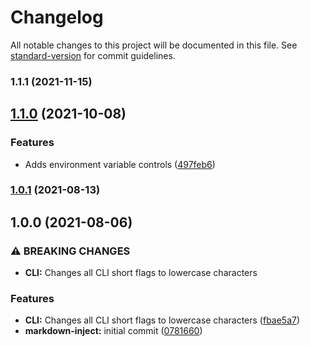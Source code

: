# Changelog

All notable changes to this project will be documented in this file. See [standard-version](https://github.com/conventional-changelog/standard-version) for commit guidelines.

### 1.1.1 (2021-11-15)

## [1.1.0](https://github.com/target/markdown-inject/compare/v1.0.1...v1.1.0) (2021-10-08)


### Features

* Adds environment variable controls ([497feb6](https://github.com/target/markdown-inject/commit/497feb603061aa790a3270987a260abed926219f))

### [1.0.1](https://github.com/target/markdown-inject/compare/v1.0.0...v1.0.1) (2021-08-13)

## 1.0.0 (2021-08-06)


### ⚠ BREAKING CHANGES

* **CLI:** Changes all CLI short flags to lowercase characters

### Features

* **CLI:** Changes all CLI short flags to lowercase characters ([fbae5a7](https://github.com/target/markdown-inject/commit/fbae5a765590db898debf1403946d58a6688477f))
* **markdown-inject:** initial commit ([0781660](https://github.com/target/markdown-inject/commit/07816601bf99bfb2b363f1f0e342cca1edb4d5ae))
